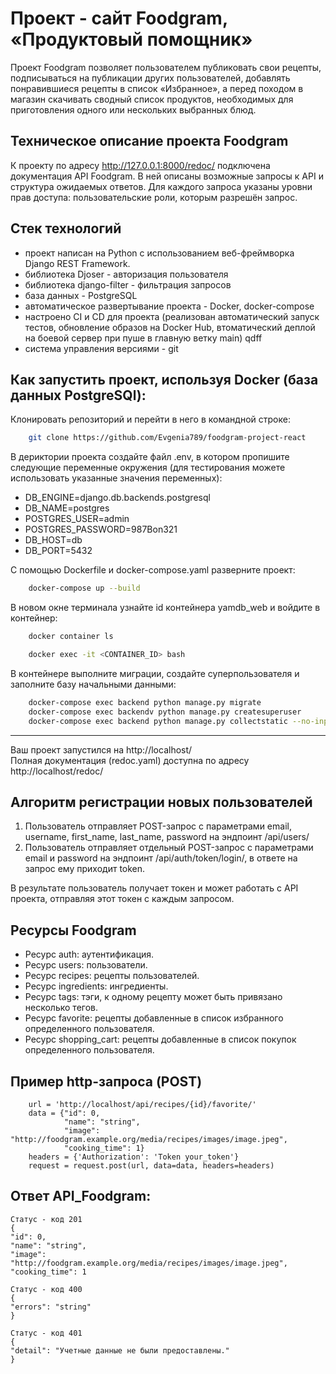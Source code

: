 # Проект - сайт Foodgram, «Продуктовый помощник»
 Проект Foodgram позволяет пользователем публиковать свои рецепты, подписываться на публикации других пользователей, добавлять понравившиеся рецепты в список «Избранное», а перед походом в магазин скачивать сводный список продуктов, необходимых для приготовления одного или нескольких выбранных блюд.

## Техническое описание проекта Foodgram

К проекту по адресу http://127.0.0.1:8000/redoc/ подключена документация API Foodgram. В ней описаны возможные запросы к API и структура ожидаемых ответов. Для каждого запроса указаны уровни прав доступа: пользовательские роли, которым разрешён запрос.

## Cтек технологий

- проект написан на Python с использованием веб-фреймворка Django REST Framework.
- библиотека Djoser - авторизация пользователя
- библиотека django-filter - фильтрация запросов
- база данных - PostgreSQL
- автоматическое развертывание проекта - Docker, docker-compose
- настроено CI и CD для проекта (реализован автоматический запуск тестов, обновление образов на Docker Hub, втоматический деплой на боевой сервер при пуше в главную ветку main) qdff
- система управления версиями - git

## Как запустить проект, используя Docker (база данных PostgreSQl):
Клонировать репозиторий и перейти в него в командной строке:
```bash
    git clone https://github.com/Evgenia789/foodgram-project-react
```
В дериктории проекта создайте файл .env, в котором пропишите следующие переменные окружения (для тестирования можете использовать указанные значения переменных):

- DB_ENGINE=django.db.backends.postgresql
- DB_NAME=postgres
- POSTGRES_USER=admin
- POSTGRES_PASSWORD=987Bon321
- DB_HOST=db
- DB_PORT=5432

С помощью Dockerfile и docker-compose.yaml разверните проект:
```bash
    docker-compose up --build
```
В новом окне терминала узнайте id контейнера yamdb_web и войдите в контейнер:
```bash
    docker container ls
```
```bash
    docker exec -it <CONTAINER_ID> bash
```
В контейнере выполните миграции, создайте суперпользователя и заполните базу начальными данными:
```bash
    docker-compose exec backend python manage.py migrate
    docker-compose exec backendv python manage.py createsuperuser
    docker-compose exec backend python manage.py collectstatic --no-input
```
____
Ваш проект запустился на http://localhost/  
Полная документация (redoc.yaml) доступна по адресу http://localhost/redoc/  

## Алгоритм регистрации новых пользователей

1. Пользователь отправляет POST-запрос с параметрами email, username, first_name, last_name, password на эндпоинт /api/users/
2. Пользователь отправляет отдельный POST-запрос с параметрами email и password на эндпоинт /api/auth/token/login/, в ответе на запрос ему приходит token.

В результате пользователь получает токен и может работать с API проекта, отправляя этот токен с каждым запросом.

## Ресурсы Foodgram
- Ресурс auth: аутентификация.
- Ресурс users: пользователи.
- Ресурс recipes: рецепты пользователей.
- Ресурс ingredients: ингредиенты.
- Ресурс tags: тэги, к одному рецепту может быть привязано несколько тегов.
- Ресурс favorite: рецепты добавленные в список избранного определенного пользователя.
- Ресурс shopping_cart: рецепты добавленные в список покупок определенного пользователя.

## Пример http-запроса (POST) 
```
    url = 'http://localhost/api/recipes/{id}/favorite/' 
    data = {"id": 0,
            "name": "string",
            "image": "http://foodgram.example.org/media/recipes/images/image.jpeg",
            "cooking_time": 1}  
    headers = {'Authorization': 'Token your_token'}  
    request = request.post(url, data=data, headers=headers)  
```
## Ответ API_Foodgram:
```
Статус - код 201
{
"id": 0,
"name": "string",
"image": "http://foodgram.example.org/media/recipes/images/image.jpeg",
"cooking_time": 1
```
```
Статус - код 400
{
"errors": "string"
}
```
```
Статус - код 401
{
"detail": "Учетные данные не были предоставлены."
}
```
